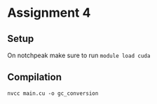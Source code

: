 # Assignment 4
## Setup
On notchpeak make sure to run `module load cuda`

## Compilation
`nvcc main.cu -o gc_conversion`
